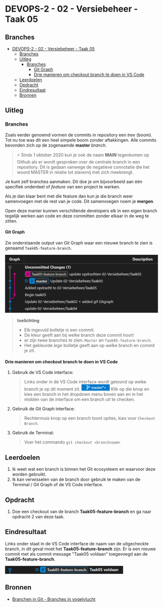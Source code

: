 # DEVOPS-2 - 02 - Versiebeheer - Taak 05

## Branches

- [DEVOPS-2 - 02 - Versiebeheer - Taak 05](#devops-2---02---versiebeheer---taak-05)
  - [Branches](#branches)
  - [Uitleg](#uitleg)
    - [Branches](#branches-1)
      - [Git Graph](#git-graph)
      - [Drie manieren om checkout branch te doen in VS Code](#drie-manieren-om-checkout-branch-te-doen-in-vs-code)
  - [Leerdoelen](#leerdoelen)
  - [Opdracht](#opdracht)
  - [Eindresultaat](#eindresultaat)
  - [Bronnen](#bronnen)

## Uitleg

### Branches

Zoals eerder genoemd vormen de commits in repository een _tree_ (boom). Tot nu toe was dit een heel simpele boom zonder aftakkingen. Alle commits bevonden zich op de zogenaamde **master** _branch_. 

> :zap: Sinds 1 oktober 2020 kun je ook de naam **MAIN** tegenkomen op Github als er wordt gesproken over de centrale branch in een repository. Dit is gedaan vanwege de negatieve connotatie die het woord MASTER in relatie tot slavernij met zich meebrengt.

Je kunt zelf branches aanmaken. Dit doe je om bijvoorbeeld aan één specifiek onderdeel of _feature_ van een project te werken. 

Als je dan klaar bent met die feature dan kun je die branch weer samenvoegen met de rest van je code. Dit samenvoegen noem je **mergen**.

Open deze manier kunnen verschillende developers elk in een eigen branch tegelijk werken aan code en deze committen zonder elkaar in de weg te zitten.
#### Git Graph

Zie onderstaande output van Git Graph waar een nieuwe branch te zien is genaamd `Taak05-feature-branch`. 

![Git Graph output met een branch](img/git-gitgraph-branches.png)

> **toelichting**  
> * Elk ingevuld bolletje is een commit. 
> * De kleur geeft aan bij welke branch deze commit hoort 
> * er zijn twee branches te zien: `Master` en `Taak05-feature-branch`. 
> * Het gekleurde _lege_ bolletje geeft aan op welke branch en commit je zit.

#### Drie manieren om checkout branch te doen in VS Code
1. Gebruik de VS Code interface:
   > Links onder in de VS Code interface wordt getoond op welke branch je op dit moment zit. ![Checkout branch Git interface](img/git-vs-code-checkout-branch.png) Klik op die knop en kies een branch in het dropdown menu boven aan en in het midden van de interface om een branch uit te checken.
2. Gebruik de Git Graph interface:
    > Rechtermuis knop op een branch toont opties, kies voor `Checkout Branch`.
3. Gebruik de Terminal:
    > Voer het commando `git checkout <branchnaam>`

## Leerdoelen

1. Ik weet wat een branch is binnen het Git ecosysteem en waarvoor deze worden gebruikt.
2. Ik kan verwisselen van de branch door gebruik te maken van de Terminal / Git Graph of de VS Code interface. 

## Opdracht

1. Doe een checkout van de branch **Taak05-feature-branch** en ga naar opdracht 2 van deze taak.
## Eindresultaat

Links onder staat in de VS Code interface de naam van de uitgecheckte branch, in dit geval moet het **Taak05-feature-branch** zijn. Er is een nieuwe commit met als commit message "Taak05 voldaan" toegevoegd aan de **Taak05-feature-branch**.

![](img/eindres-taak05-voldaan.jpg)

## Bronnen
* [Branchen in Git - Branches in vogelvlucht](https://git-scm.com/book/nl/v2/Branchen-in-Git-Branches-in-vogelvlucht)